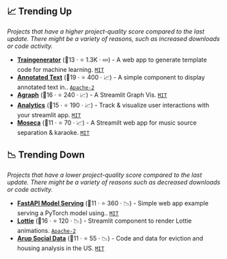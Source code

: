 ## 📈 Trending Up

_Projects that have a higher project-quality score compared to the last update. There might be a variety of reasons, such as increased downloads or code activity._

- <b><a href="https://traingenerator.jrieke.com/">Traingenerator</a></b> (🥇13 ·  ⭐ 1.3K · 💤) - A web app to generate template code for machine learning. <code><a href="http://bit.ly/34MBwT8">MIT</a></code>
- <b><a href="https://github.com/tvst/st-annotated-text">Annotated Text</a></b> (🥇19 ·  ⭐ 400 · 📈) - A simple component to display annotated text in.. <code><a href="http://bit.ly/3nYMfla">Apache-2</a></code>
- <b><a href="https://github.com/ChrisChross/streamlit-agraph">Agraph</a></b> (🥈16 ·  ⭐ 240 · 📈) - A Streamlit Graph Vis. <code><a href="http://bit.ly/34MBwT8">MIT</a></code>
- <b><a href="https://github.com/jrieke/streamlit-analytics">Analytics</a></b> (🥈15 ·  ⭐ 190 · 📈) - Track & visualize user interactions with your streamlit app. <code><a href="http://bit.ly/34MBwT8">MIT</a></code>
- <b><a href="https://huggingface.co/spaces/fabiogra/moseca">Moseca</a></b> (🥉11 ·  ⭐ 70 · 📈) - A Streamilt web app for music source separation & karaoke. <code><a href="http://bit.ly/34MBwT8">MIT</a></code>

## 📉 Trending Down

_Projects that have a lower project-quality score compared to the last update. There might be a variety of reasons such as decreased downloads or code activity._

- <b><a href="https://github.com/davidefiocco/streamlit-fastapi-model-serving">FastAPI Model Serving</a></b> (🥈11 ·  ⭐ 360 · 📉) - Simple web app example serving a PyTorch model using.. <code><a href="http://bit.ly/34MBwT8">MIT</a></code>
- <b><a href="https://share.streamlit.io/andfanilo/streamlit-lottie-demo/master/app.py">Lottie</a></b> (🥈16 ·  ⭐ 120 · 📉) - Streamlit component to render Lottie animations. <code><a href="http://bit.ly/3nYMfla">Apache-2</a></code>
- <b><a href="https://share.streamlit.io/arup-group/eviction-data/run.py">Arup Social Data</a></b> (🥇11 ·  ⭐ 55 · 📉) - Code and data for eviction and housing analysis in the US. <code><a href="http://bit.ly/34MBwT8">MIT</a></code>


